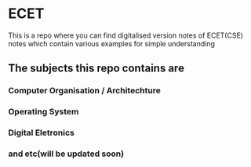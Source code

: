 # ECET

This is a repo where you can find digitalised version notes of ECET(CSE) notes which contain various examples for simple understanding

## The subjects this repo contains are
### Computer Organisation / Architechture
### Operating System
### Digital Eletronics
### and etc(will be updated soon)
